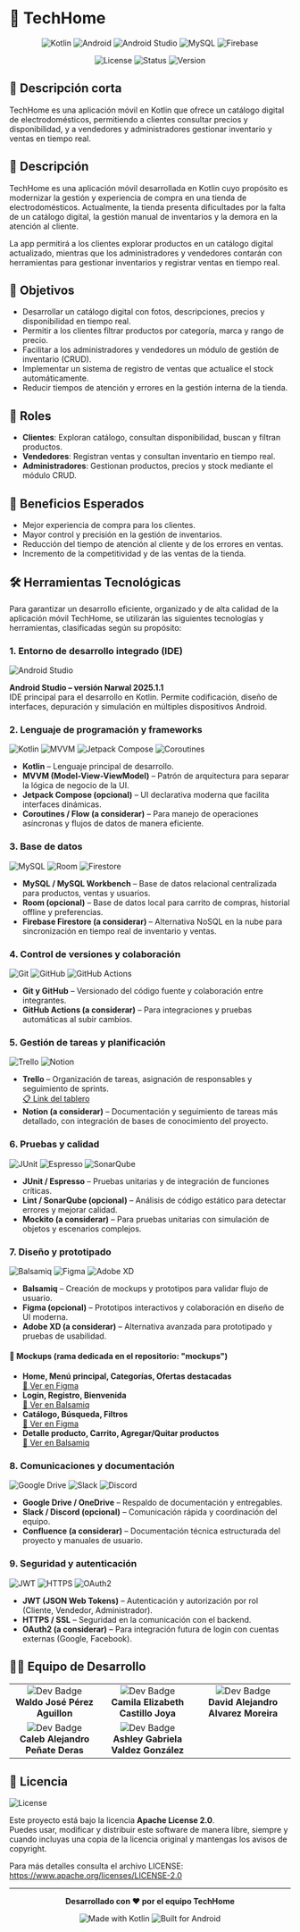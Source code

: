 # 📱 TechHome

<div align="center">

![Kotlin](https://img.shields.io/badge/Kotlin-7F52FF?style=for-the-badge&logo=kotlin&logoColor=white)
![Android](https://img.shields.io/badge/Android-3DDC84?style=for-the-badge&logo=android&logoColor=white)
![Android Studio](https://img.shields.io/badge/Android%20Studio-3DDC84?style=for-the-badge&logo=androidstudio&logoColor=white)
![MySQL](https://img.shields.io/badge/MySQL-4479A1?style=for-the-badge&logo=mysql&logoColor=white)
![Firebase](https://img.shields.io/badge/Firebase-FFCA28?style=for-the-badge&logo=firebase&logoColor=black)

![License](https://img.shields.io/badge/License-Apache%202.0-blue.svg?style=for-the-badge)
![Status](https://img.shields.io/badge/Status-En%20Desarrollo-yellow?style=for-the-badge)
![Version](https://img.shields.io/badge/Version-1.0.0-brightgreen?style=for-the-badge)

</div>

## 📌 Descripción corta
TechHome es una aplicación móvil en Kotlin que ofrece un catálogo digital de electrodomésticos, permitiendo a clientes consultar precios y disponibilidad, y a vendedores y administradores gestionar inventario y ventas en tiempo real.

## 📌 Descripción
TechHome es una aplicación móvil desarrollada en Kotlin cuyo propósito es modernizar la gestión y experiencia de compra en una tienda de electrodomésticos.
Actualmente, la tienda presenta dificultades por la falta de un catálogo digital, la gestión manual de inventarios y la demora en la atención al cliente.

La app permitirá a los clientes explorar productos en un catálogo digital actualizado, mientras que los administradores y vendedores contarán con herramientas para gestionar inventarios y registrar ventas en tiempo real.

## 🎯 Objetivos
- Desarrollar un catálogo digital con fotos, descripciones, precios y disponibilidad en tiempo real.
- Permitir a los clientes filtrar productos por categoría, marca y rango de precio.
- Facilitar a los administradores y vendedores un módulo de gestión de inventario (CRUD).
- Implementar un sistema de registro de ventas que actualice el stock automáticamente.
- Reducir tiempos de atención y errores en la gestión interna de la tienda.

## 👥 Roles
- **Clientes**: Exploran catálogo, consultan disponibilidad, buscan y filtran productos.
- **Vendedores**: Registran ventas y consultan inventario en tiempo real.
- **Administradores**: Gestionan productos, precios y stock mediante el módulo CRUD.

## 📌 Beneficios Esperados
- Mejor experiencia de compra para los clientes.
- Mayor control y precisión en la gestión de inventarios.
- Reducción del tiempo de atención al cliente y de los errores en ventas.
- Incremento de la competitividad y de las ventas de la tienda.

## 🛠️ Herramientas Tecnológicas

Para garantizar un desarrollo eficiente, organizado y de alta calidad de la aplicación móvil TechHome, se utilizarán las siguientes tecnologías y herramientas, clasificadas según su propósito:

### 1. Entorno de desarrollo integrado (IDE)
![Android Studio](https://img.shields.io/badge/Android%20Studio-Narwal%202025.1.1-3DDC84?style=flat-square&logo=androidstudio)

**Android Studio – versión Narwal 2025.1.1**  
IDE principal para el desarrollo en Kotlin. Permite codificación, diseño de interfaces, depuración y simulación en múltiples dispositivos Android.

### 2. Lenguaje de programación y frameworks
![Kotlin](https://img.shields.io/badge/Kotlin-7F52FF?style=flat-square&logo=kotlin&logoColor=white)
![MVVM](https://img.shields.io/badge/Architecture-MVVM-orange?style=flat-square)
![Jetpack Compose](https://img.shields.io/badge/Jetpack%20Compose-Optional-4285F4?style=flat-square&logo=jetpackcompose)
![Coroutines](https://img.shields.io/badge/Coroutines-Flow-purple?style=flat-square)

- **Kotlin** – Lenguaje principal de desarrollo.
- **MVVM (Model-View-ViewModel)** – Patrón de arquitectura para separar la lógica de negocio de la UI.
- **Jetpack Compose (opcional)** – UI declarativa moderna que facilita interfaces dinámicas.
- **Coroutines / Flow (a considerar)** – Para manejo de operaciones asíncronas y flujos de datos de manera eficiente.

### 3. Base de datos
![MySQL](https://img.shields.io/badge/MySQL-4479A1?style=flat-square&logo=mysql&logoColor=white)
![Room](https://img.shields.io/badge/Room-Optional-blue?style=flat-square)
![Firestore](https://img.shields.io/badge/Firestore-FFCA28?style=flat-square&logo=firebase)

- **MySQL / MySQL Workbench** – Base de datos relacional centralizada para productos, ventas y usuarios.
- **Room (opcional)** – Base de datos local para carrito de compras, historial offline y preferencias.
- **Firebase Firestore (a considerar)** – Alternativa NoSQL en la nube para sincronización en tiempo real de inventario y ventas.

### 4. Control de versiones y colaboración
![Git](https://img.shields.io/badge/Git-F05032?style=flat-square&logo=git&logoColor=white)
![GitHub](https://img.shields.io/badge/GitHub-181717?style=flat-square&logo=github)
![GitHub Actions](https://img.shields.io/badge/GitHub%20Actions-2088FF?style=flat-square&logo=githubactions&logoColor=white)

- **Git y GitHub** – Versionado del código fuente y colaboración entre integrantes.
- **GitHub Actions (a considerar)** – Para integraciones y pruebas automáticas al subir cambios.

### 5. Gestión de tareas y planificación
![Trello](https://img.shields.io/badge/Trello-0052CC?style=flat-square&logo=trello&logoColor=white)
![Notion](https://img.shields.io/badge/Notion-000000?style=flat-square&logo=notion&logoColor=white)

- **Trello** – Organización de tareas, asignación de responsables y seguimiento de sprints.  
  [📋 Link del tablero](https://trello.com/invite/b/68ab4256a40f6f021225983d/ATTIc5a8a6c9605b18540b91344929eda0adDA2DEEFA/dsm-proyecto-de-catedra-fase-1-fase-2)
- **Notion (a considerar)** – Documentación y seguimiento de tareas más detallado, con integración de bases de conocimiento del proyecto.

### 6. Pruebas y calidad
![JUnit](https://img.shields.io/badge/JUnit-25A162?style=flat-square&logo=junit5&logoColor=white)
![Espresso](https://img.shields.io/badge/Espresso-Testing-green?style=flat-square)
![SonarQube](https://img.shields.io/badge/SonarQube-Optional-4E9BCD?style=flat-square&logo=sonarqube)

- **JUnit / Espresso** – Pruebas unitarias y de integración de funciones críticas.
- **Lint / SonarQube (opcional)** – Análisis de código estático para detectar errores y mejorar calidad.
- **Mockito (a considerar)** – Para pruebas unitarias con simulación de objetos y escenarios complejos.

### 7. Diseño y prototipado
![Balsamiq](https://img.shields.io/badge/Balsamiq-CC0100?style=flat-square&logo=balsamiq&logoColor=white)
![Figma](https://img.shields.io/badge/Figma-F24E1E?style=flat-square&logo=figma&logoColor=white)
![Adobe XD](https://img.shields.io/badge/Adobe%20XD-FF61F6?style=flat-square&logo=adobexd&logoColor=white)

- **Balsamiq** – Creación de mockups y prototipos para validar flujo de usuario.
- **Figma (opcional)** – Prototipos interactivos y colaboración en diseño de UI moderna.
- **Adobe XD (a considerar)** – Alternativa avanzada para prototipado y pruebas de usabilidad.

#### 📌 Mockups (rama dedicada en el repositorio: "mockups")
- **Home, Menú principal, Categorías, Ofertas destacadas**  
  [🎨 Ver en Figma](https://www.figma.com/design/LPRizpJ6zyi56dp81hTQu0/Sin-t%C3%ADtulo?node-id=0-1&t=cvkfUyoL3DcPPEbE-1)
- **Login, Registro, Bienvenida**  
  [🎨 Ver en Balsamiq](https://balsamiq.cloud/sk56pdi/pdim7qr)
- **Catálogo, Búsqueda, Filtros**  
  [🎨 Ver en Figma](https://www.figma.com/design/LPRizpJ6zyi56dp81hTQu0/Sin-t%C3%ADtulo?node-id=0-1&t=cvkfUyoL3DcPPEbE-1)
- **Detalle producto, Carrito, Agregar/Quitar productos**  
  [🎨 Ver en Balsamiq](https://balsamiq.cloud/sgno1zh/pr81jyw/r2278)

### 8. Comunicaciones y documentación
![Google Drive](https://img.shields.io/badge/Google%20Drive-4285F4?style=flat-square&logo=googledrive&logoColor=white)
![Slack](https://img.shields.io/badge/Slack-Optional-4A154B?style=flat-square&logo=slack)
![Discord](https://img.shields.io/badge/Discord-Optional-5865F2?style=flat-square&logo=discord&logoColor=white)

- **Google Drive / OneDrive** – Respaldo de documentación y entregables.
- **Slack / Discord (opcional)** – Comunicación rápida y coordinación del equipo.
- **Confluence (a considerar)** – Documentación técnica estructurada del proyecto y manuales de usuario.

### 9. Seguridad y autenticación
![JWT](https://img.shields.io/badge/JWT-000000?style=flat-square&logo=jsonwebtokens&logoColor=white)
![HTTPS](https://img.shields.io/badge/HTTPS-SSL-green?style=flat-square&logo=letsencrypt)
![OAuth2](https://img.shields.io/badge/OAuth2-Optional-EB5424?style=flat-square)

- **JWT (JSON Web Tokens)** – Autenticación y autorización por rol (Cliente, Vendedor, Administrador).
- **HTTPS / SSL** – Seguridad en la comunicación con el backend.
- **OAuth2 (a considerar)** – Para integración futura de login con cuentas externas (Google, Facebook).

## 👨‍💻 Equipo de Desarrollo

<table>
  <tr>
    <td align="center">
      <img src="https://img.shields.io/badge/Developer-Frontend%2FBackend-blue?style=flat-square" alt="Dev Badge"/><br />
      <b>Waldo José Pérez Aguillon</b>
    </td>
    <td align="center">
      <img src="https://img.shields.io/badge/Developer-Frontend%2FBackend-blue?style=flat-square" alt="Dev Badge"/><br />
      <b>Camila Elizabeth Castillo Joya</b>
    </td>
    <td align="center">
      <img src="https://img.shields.io/badge/Developer-Frontend%2FBackend-blue?style=flat-square" alt="Dev Badge"/><br />
      <b>David Alejandro Alvarez Moreira</b>
    </td>
  </tr>
  <tr>
    <td align="center">
      <img src="https://img.shields.io/badge/Developer-Frontend%2FBackend-blue?style=flat-square" alt="Dev Badge"/><br />
      <b>Caleb Alejandro Peñate Deras</b>
    </td>
    <td align="center">
      <img src="https://img.shields.io/badge/Developer-Frontend%2FBackend-blue?style=flat-square" alt="Dev Badge"/><br />
      <b>Ashley Gabriela Valdez González</b>
    </td>
  </tr>
</table>

## 📄 Licencia

![License](https://img.shields.io/badge/License-Apache%202.0-blue.svg?style=for-the-badge)

Este proyecto está bajo la licencia **Apache License 2.0**.  
Puedes usar, modificar y distribuir este software de manera libre, siempre y cuando incluyas una copia de la licencia original y mantengas los avisos de copyright.

Para más detalles consulta el archivo LICENSE: https://www.apache.org/licenses/LICENSE-2.0

---

<div align="center">

**Desarrollado con ❤️ por el equipo TechHome**

![Made with Kotlin](https://img.shields.io/badge/Made%20with-Kotlin-7F52FF?style=flat-square&logo=kotlin&logoColor=white)
![Built for Android](https://img.shields.io/badge/Built%20for-Android-3DDC84?style=flat-square&logo=android&logoColor=white)

</div>
